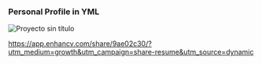 ### Personal Profile in YML

![Proyecto sin título](https://github.com/robmab/Personal_Profile_YML/assets/56076087/f11d2660-c062-48e7-8c80-6372752dfc82)

https://app.enhancv.com/share/9ae02c30/?utm_medium=growth&utm_campaign=share-resume&utm_source=dynamic

